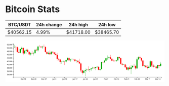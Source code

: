 # Bitcoin Stats

BTC/USDT|24h change|24h high|24h low|
|---|---|---|---|
|$40562.15|4.99%|$41718.00|$38465.70|

<img src="./chart.svg">
